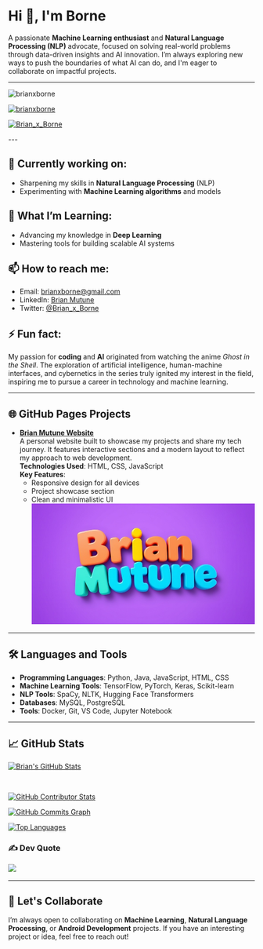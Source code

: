 # Hi 👋, I'm Borne

A passionate **Machine Learning enthusiast** and **Natural Language Processing (NLP)** advocate, focused on solving real-world problems through data-driven insights and AI innovation. I’m always exploring new ways to push the boundaries of what AI can do, and I'm eager to collaborate on impactful projects.

---

<p align="left">
  <img src="https://komarev.com/ghpvc/?username=brianxborne&label=Profile%20views&color=0e75b6&style=flat" alt="brianxborne" />
</p>

<p align="left">
  <a href="https://github.com/ryo-ma/github-profile-trophy">
    <img src="https://github-profile-trophy.vercel.app/?username=brianxborne&theme=radical" alt="brianxborne" />
  </a>
</p>

<p align="left">
  <a href="https://twitter.com/Brian_x_Borne" target="blank">
    <img src="https://img.shields.io/twitter/follow/Brian_x_Borne?logo=twitter&style=for-the-badge" alt="Brian_x_Borne" />
  </a>
</p>
---

## 🔭 Currently working on:
- Sharpening my skills in **Natural Language Processing** (NLP)
- Experimenting with **Machine Learning algorithms** and models

## 🌱 What I’m Learning:
- Advancing my knowledge in **Deep Learning**
- Mastering tools for building scalable AI systems

## 📫 How to reach me:
- Email: [brianxborne@gmail.com](mailto:brianxborne@gmail.com)
- LinkedIn: [Brian Mutune](https://www.linkedin.com/in/brian-mutune)
- Twitter: [@Brian_x_Borne](https://x.com/Brian_x_Borne)

## ⚡ Fun fact:
My passion for **coding** and **AI** originated from watching the anime *Ghost in the Shell*. The exploration of artificial intelligence, human-machine interfaces, and cybernetics in the series truly ignited my interest in the field, inspiring me to pursue a career in technology and machine learning.

---

## 🌐 GitHub Pages Projects

- [**Brian Mutune Website**](https://brianxborne.github.io/)  
  A personal website built to showcase my projects and share my tech journey. It features interactive sections and a modern layout to reflect my approach to web development.  
  **Technologies Used**: HTML, CSS, JavaScript  
  **Key Features**:  
  - Responsive design for all devices  
  - Project showcase section  
  - Clean and minimalistic UI  
  ![Website Screenshot](https://github.com/BrianxBorne/BrianxBorne.github.io/blob/main/Github%20Shot.jpg)

---

## 🛠️ Languages and Tools

- **Programming Languages**: Python, Java, JavaScript, HTML, CSS
- **Machine Learning Tools**: TensorFlow, PyTorch, Keras, Scikit-learn
- **NLP Tools**: SpaCy, NLTK, Hugging Face Transformers
- **Databases**: MySQL, PostgreSQL
- **Tools**: Docker, Git, VS Code, Jupyter Notebook

---
## 📈 GitHub Stats

<p align="left">
  <a href="http://www.github.com/brianxborne">
    <img src="https://github-readme-stats.vercel.app/api?username=brianxborne&show_icons=true&hide_title=true&count_private=true&hide=prs&theme=radical" alt="Brian's GitHub Stats" />
  </a>
</p>

<p align="left">
  <a href="http://www.github.com/brianxborne">
    <img src="https://streak-stats.demolab.com?user=brianxborne&theme=radical&hide_border=true" alt="" />
  </a>
</p>

<p align="left">
  <a href="http://www.github.com/brianxborne">
    <img src="https://github-contributor-stats.vercel.app/api?username=brianxborne&limit=5&theme=radical&combine_all_yearly_contributions=true" alt="GitHub Contributor Stats" />
  </a>
</p>

<p align="left">
  <a href="http://www.github.com/brianxborne">
    <img src="https://github-readme-activity-graph.vercel.app/graph?username=brianxborne&bg_color=1c1917&color=ffffff&line=0891b2&point=ffffff&area_color=1c1917&area=true&hide_border=true" alt="GitHub Commits Graph" />
  </a>
</p>

<p align="left">
  <a href="http://www.github.com/brianxborne">
    <img src="https://github-readme-stats.vercel.app/api/top-langs/?username=brianxborne&langs_count=10&title_color=a855f7&text_color=ffffff&icon_color=0891b2&bg_color=1c1917&hide_border=true&locale=en&custom_title=Top%20Languages" alt="Top Languages" />
  </a>
</p>



### ✍️ Dev Quote
![](https://quotes-github-readme.vercel.app/api?type=horizontal&theme=radical)

---

## 👥 Let's Collaborate
I’m always open to collaborating on **Machine Learning**, **Natural Language Processing**, or **Android Development** projects. If you have an interesting project or idea, feel free to reach out!
